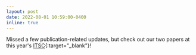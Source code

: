 ```yaml
---
layout: post
date: 2022-08-01 10:59:00-0400
inline: true
---
```


Missed a few publication-related updates, but check out our two papers at this year's [ITSC](https://www.ieee-itsc2022.org/#/){:target="_blank"}! 
